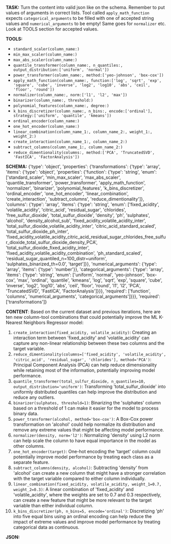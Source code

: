 **TASK:**
Turn the content into valid json like on the schema.
Remember to put values of arguments in correct lists.
Tool called `apply_math_function` expects `categorical_arguments` to be filled with one of accepted string values and `numerical_arguments` to be empty! Same goes for `normalizer` etc. Look at TOOLS section for accepted values.

**TOOLS:**
- `standard_scaler(column_name:)`
- `min_max_scaler(column_name:)`
- `max_abs_scaler(column_name:)`
- `quantile_transformer(column_name:, n_quantiles:, output_distribution:['uniform', 'normal'])`
- `power_transformer(column_name:, method:['yeo-johnson', 'box-cox'])`
- `apply_math_function(column_name:, function:['log', 'sqrt', 'exp', 'square', 'cube', 'inverse', 'log2', 'log10', 'abs', 'ceil', 'floor', 'round'])`
- `normalizer(column_name:, norm:['l1', 'l2', 'max'])`
- `binarizer(column_name:, threshold:)`
- `polynomial_features(column_name:, degree:)`
- `k_bins_discretizer(column_name:, n_bins:, encode:['ordinal'], strategy:['uniform', 'quantile', 'kmeans'])`
- `ordinal_encoder(column_name:)`
- `one_hot_encoder(column_name:)`
- `linear_combination(column_name_1:, column_name_2:, weight_1:, weight_2:)`
- `create_interaction(column_name_1:, column_name_2:)`
- `subtract_columns(column_name_1:, column_name_2:)`
- `reduce_dimentionality(columns:, method:['PCA', 'TruncatedSVD', 'FastICA', 'FactorAnalysis'])`

**SCHEMA:**
{'type': 'object', 'properties': {'transformations': {'type': 'array', 'items': {'type': 'object', 'properties': {'function': {'type': 'string', 'enum': ['standard_scaler', 'min_max_scaler', 'max_abs_scaler', 'quantile_transformer', 'power_transformer', 'apply_math_function', 'normalizer', 'binarizer', 'polynomial_features', 'k_bins_discretizer', 'ordinal_encoder', 'one_hot_encoder', 'linear_combination', 'create_interaction', 'subtract_columns', 'reduce_dimentionality']}, 'columns': {'type': 'array', 'items': {'type': 'string', 'enum': ['fixed_acidity', 'volatile_acidity', 'citric_acid', 'residual_sugar', 'chlorides', 'free_sulfur_dioxide', 'total_sulfur_dioxide', 'density', 'ph', 'sulphates', 'alcohol', 'density_alcohol_sub', 'fixed_acidity_volatile_acidity_inter', 'total_sulfur_dioxide_volatile_acidity_inter', 'citric_acid_standard_scaled', 'total_sulfur_dioxide_ph_inter', 'fixed_acidity_volatile_acidity_citric_acid_residual_sugar_chlorides_free_sulfur_dioxide_total_sulfur_dioxide_density_PCA', 'total_sulfur_dioxide_fixed_acidity_inter', 'fixed_acidity_volatile_acidity_combination', 'ph_standard_scaled', 'residual_sugar_quantiled_n=100_distr=uniform', 'sulphates_binarized_th=0.0', 'target']}}, 'numerical_arguments': {'type': 'array', 'items': {'type': 'number'}}, 'categorical_arguments': {'type': 'array', 'items': {'type': 'string', 'enum': ['uniform', 'normal', 'yeo-johnson', 'box-cox', 'max', 'ordinal', 'quantile', 'kmeans', 'log', 'sqrt', 'exp', 'square', 'cube', 'inverse', 'log2', 'log10', 'abs', 'ceil', 'floor', 'round', 'l1', 'l2', 'PCA', 'TruncatedSVD', 'FastICA', 'FactorAnalysis']}}}, 'required': ['function', 'columns', 'numerical_arguments', 'categorical_arguments']}}}, 'required': ['transformations']}

**CONTENT**:
 Based on the current dataset and previous iterations, here are ten new column-tool combinations that could potentially improve the ML K-Nearest Neighbors Regressor model:

1. `create_interaction(fixed_acidity, volatile_acidity)`: Creating an interaction term between 'fixed_acidity' and 'volatile_acidity' can capture any non-linear relationship between these two columns and the target variable.
2. `reduce_dimentionality(columns=['fixed_acidity', 'volatile_acidity', 'citric_acid', 'residual_sugar', 'chlorides'], method='PCA')`: Principal Component Analysis (PCA) can help reduce dimensionality while retaining most of the information, potentially improving model performance.
3. `quantile_transformer(total_sulfur_dioxide, n_quantiles=10, output_distribution='uniform')`: Transforming 'total_sulfur_dioxide' into uniformly distributed quantiles can help improve the distribution and reduce any outliers.
4. `binarizer(sulphates, threshold=1)`: Binarizing the 'sulphates' column based on a threshold of 1 can make it easier for the model to process binary data.
5. `power_transformer(alcohol, method='box-cox')`: A Box-Cox power transformation on 'alcohol' could help normalize its distribution and remove any extreme values that might be affecting model performance.
6. `normalizer(density, norm='l2')`: Normalizing 'density' using L2 norm can help scale the column to have equal importance in the model as other columns.
7. `one_hot_encoder(target)`: One-hot encoding the 'target' column could potentially improve model performance by treating each class as a separate feature.
8. `subtract_columns(density, alcohol)`: Subtracting 'density' from 'alcohol' can create a new column that might have a stronger correlation with the target variable compared to either column individually.
9. `linear_combination(fixed_acidity, volatile_acidity, weight_1=0.7, weight_2=0.3)`: A linear combination of 'fixed_acidity' and 'volatile_acidity', where the weights are set to 0.7 and 0.3 respectively, can create a new feature that might be more relevant to the target variable than either individual column.
10. `k_bins_discretizer(ph, n_bins=5, encode='ordinal')`: Discretizing 'ph' into five equal bins using an ordinal encoding can help reduce the impact of extreme values and improve model performance by treating categorical data as continuous.

**JSON:**
